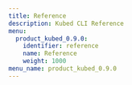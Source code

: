 ```yaml
---
title: Reference
description: Kubed CLI Reference
menu:
  product_kubed_0.9.0:
    identifier: reference
    name: Reference
    weight: 1000
menu_name: product_kubed_0.9.0
---
```


